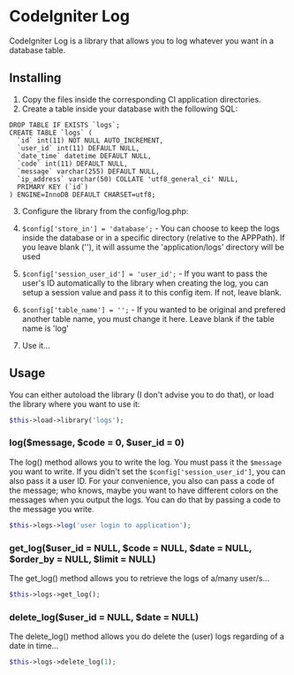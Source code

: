 # CodeIgniter Log

CodeIgniter Log is a library that allows you to log whatever you want in a database table.

## Installing

1. Copy the files inside the corresponding CI application directories.
2. Create a table inside your database with the following SQL:
```mysql
DROP TABLE IF EXISTS `logs`;
CREATE TABLE `logs` (
  `id` int(11) NOT NULL AUTO_INCREMENT,
  `user_id` int(11) DEFAULT NULL,
  `date_time` datetime DEFAULT NULL,
  `code` int(11) DEFAULT NULL,
  `message` varchar(255) DEFAULT NULL,
  `ip_address` varchar(50) COLLATE 'utf8_general_ci' NULL,
  PRIMARY KEY (`id`)
) ENGINE=InnoDB DEFAULT CHARSET=utf8;
```
3. Configure the library from the config/log.php:
  1. `$config['store_in'] = 'database';` - You can choose to keep the logs inside the database or in a specific directory (relative to the APPPath). If you leave blank (''), it will assume the 'application/logs' directory will be used
  2. `$config['session_user_id'] = 'user_id';` - If you want to pass the user's ID automatically to the library when creating the log, you can setup a session value and pass it to this config item. If not, leave blank.
  3. `$config['table_name'] = '';` - If you wanted to be original and prefered another table name, you must change it here. Leave blank if the table name is 'log'

4. Use it...

## Usage

You can either autoload the library (I don't advise you to do that), or load the library where you want to use it:
```php
$this->load->library('logs');
```

### log($message, $code = 0, $user_id = 0)

The log() method allows you to write the log. You must pass it the `$message` you want to write. If you didn't set the `$config['session_user_id']`, you can also pass it a user ID. For your convenience, you also can pass a code of the message; who knows, maybe you want to have different colors on the messages when you output the logs. You can do that by passing a code to the message you write.

```php
$this->logs->log('user login to application');
```

### get_log($user_id = NULL, $code = NULL, $date = NULL, $order_by = NULL, $limit = NULL)

The get_log() method allows you to retrieve the logs of a/many user/s...

```php
$this->logs->get_log();
```

### delete_log($user_id = NULL, $date = NULL)

The delete_log() method allows you do delete the (user) logs regarding of a date in time...

```php
$this->logs->delete_log(1);
```

